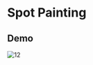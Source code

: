 # Spot Painting
## Demo
![12](https://github.com/user-attachments/assets/13b7d8b1-a3cf-42a3-b3ec-d822fef54a80)
